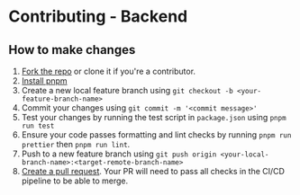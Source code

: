 # Contributing - Backend

## How to make changes
1. [Fork the repo](https://help.github.com/articles/fork-a-repo/) or clone it if you're a contributor.
2. [Install pnpm](https://pnpm.io/installation)
3. Create a new local feature branch using `git checkout -b <your-feature-branch-name>`
4. Commit your changes using `git commit -m '<commit message>'`
5. Test your changes by running the test script in `package.json` using `pnpm run test`
6. Ensure your code passes formatting and lint checks by running `pnpm run prettier` then `pnpm run lint`.
7. Push to a new feature branch using `git push origin <your-local-branch-name>:<target-remote-branch-name>`
8. [Create a pull request](https://help.github.com/articles/creating-a-pull-request). Your PR will need to pass all checks in the CI/CD pipeline to be able to merge.
